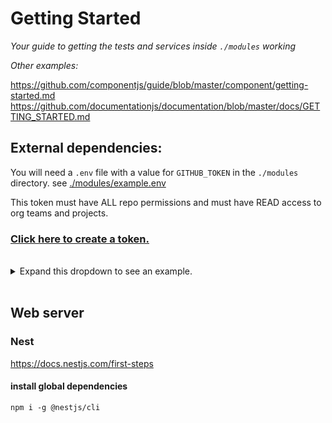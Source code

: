 # Getting Started

_Your guide to getting the tests and services inside `./modules` working_


*Other examples:* 

https://github.com/componentjs/guide/blob/master/component/getting-started.md
https://github.com/documentationjs/documentation/blob/master/docs/GETTING_STARTED.md

## External dependencies:

You will need a `.env` file with a value for `GITHUB_TOKEN` in the `./modules` directory. see [./modules/example.env](modules/example.env)

This token must have ALL repo permissions and must have READ access to org teams and projects.

### [Click here to create a token.](https://github.com/settings/tokens/new)

</br>
<details>
<summary>Expand this dropdown to see an example.</summary>
<br>

- [x] repo
  - [x] repo:status _Access commit status_
  - [x] repo_deployment _Access deployment status_
  - [x] public_repo _Access public repositories_
  - [x] repo:invite _Access repository invitations_
  - [x] security_events _Read and write security events_
- workflow
- write:packages
- delete:packages
- [ ] admin:org
  - [ ] write:org
  - [x] read:org
- admin:public_key

![GitHub Personal Access Token Permissions](github_token_permissions.jpg)

</details>
</br>

## Web server

### Nest

https://docs.nestjs.com/first-steps

#### install global dependencies

`npm i -g @nestjs/cli`
